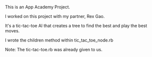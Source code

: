 This is an App Academy Project.

I worked on this project with my partner, Rex Gao.

It's a tic-tac-toe AI that creates a tree to find the best and play the best moves.

I wrote the children method within tic_tac_toe_node.rb

Note: The tic-tac-toe.rb was already given to us. 